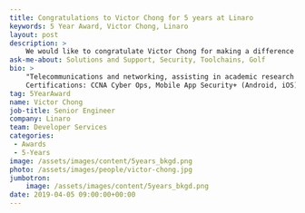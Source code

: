 ```yaml
---
title: Congratulations to Victor Chong for 5 years at Linaro
keywords: 5 Year Award, Victor Chong, Linaro
layout: post
description: >
    We would like to congratulate Victor Chong for making a difference in open source at Linaro for 5 years.
ask-me-about: Solutions and Support, Security, Toolchains, Golf
bio: >
    "Telecommunications and networking, assisting in academic research in mobile communication systems, and configuring network devices, before moving on to Linux device drivers and user apps for set-top boxes, Smart TVs and other embedded systems. Interested and professionally certified in security, and done work implementing DRMs using TrustZone and GlobalPlatform certified TEE solutions. Currently supporting member companies in SWG and TCWG related matters.
    Certifications: CCNA Cyber Ops, Mobile App Security+ (Android, iOS), CEH, Security+, CCNP Security, NCSS, CCNA RS, Network+"
tag: 5YearAward
name: Victor Chong
job-title: Senior Engineer
company: Linaro
team: Developer Services
categories:
 - Awards
 - 5-Years
image: /assets/images/content/5years_bkgd.png
photo: /assets/images/people/victor-chong.jpg
jumbotron:
    image: /assets/images/content/5years_bkgd.png
date: 2019-04-05 09:00:00+00:00
---
```

